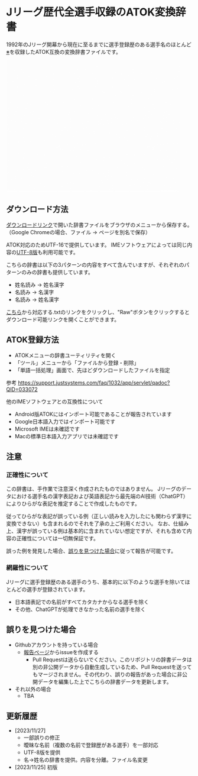 # Jリーグ歴代全選手収録のATOK変換辞書

1992年のJリーグ開幕から現在に至るまでに選手登録歴のある選手名のほとんど[※](#網羅性について)を収録したATOK互換の変換辞書ファイルです。

![demo](./demo.gif)

## ダウンロード方法

[ダウンロードリンク](https://raw.githubusercontent.com/belltailjp/jleague-all-players-atok-dictionary/master/J%E3%83%AA%E3%83%BC%E3%82%B0%E6%AD%B4%E4%BB%A3%E9%81%B8%E6%89%8B%E5%90%8D%E8%BE%9E%E6%9B%B8.txt)で開いた辞書ファイルをブラウザのメニューから保存する。
（Google Chromeの場合、ファイル → ページを別名で保存）

ATOK対応のためUTF-16で提供しています。
IMEソフトウェアによっては同じ内容の[UTF-8版](https://raw.githubusercontent.com/belltailjp/jleague-all-players-atok-dictionary/master/J%E3%83%AA%E3%83%BC%E3%82%B0%E6%AD%B4%E4%BB%A3%E9%81%B8%E6%89%8B%E5%90%8D%E8%BE%9E%E6%9B%B8_utf8.txt)も利用可能です。

こちらの辞書は以下の3パターンの内容をすべて含んでいますが、それぞれのパターンのみの辞書も提供しています。

* 姓名読み → 姓名漢字
* 名読み → 名漢字
* 名読み → 姓名漢字

[こちら](https://github.com/belltailjp/jleague-all-players-atok-dictionary/tree/master)から対応する.txtのリンクをクリックし、"Raw"ボタンをクリックするとダウンロード可能リンクを開くことができます。


## ATOK登録方法

* ATOKメニューの辞書ユーティリティを開く
* 「ツール」メニューから「ファイルから登録・削除」
* 「単語一括処理」画面で、先ほどダウンロードしたファイルを指定

参考
https://support.justsystems.com/faq/1032/app/servlet/qadoc?QID=033072


他のIMEソフトウェアとの互換性について
* Android版ATOKにはインポート可能であることが報告されています
* Google日本語入力ではインポート可能です
* Microsoft IMEは未確認です
* Macの標準日本語入力アプリでは未確認です


## 注意

### 正確性について

この辞書は、手作業で注意深く作成されたものではありません。
Jリーグのデータにおける選手名の漢字表記および英語表記から最先端のAI技術（ChatGPT）によりひらがな表記を推定することで作成したものです。

従ってひらがな表記が誤っている例（正しい読みを入力したにも関わらず漢字に変換できない）も含まれるのでそれを了承の上ご利用ください。
なお、仕組み上、漢字が誤っている例は基本的に含まれていない想定ですが、それも含めて内容の正確性については一切無保証です。

誤った例を発見した場合、[誤りを見つけた場合](#誤りを見つけた場合)に従って報告が可能です。


### 網羅性について

Jリーグに選手登録歴のある選手のうち、基本的に以下のような選手を除いてほとんどの選手が登録されています。
* 日本語表記での名前がすべてカタカナからなる選手を除く
* その他、ChatGPTが処理できなかった名前の選手を除く


## 誤りを見つけた場合

* Githubアカウントを持っている場合
  * [報告ページ](https://github.com/belltailjp/jleague-all-players-atok-dictionary/issues)からissueを作成する
    * Pull Requestは送らないでください。このリポジトリの辞書データは別の非公開データから自動生成しているため、Pull Requestを送ってもマージされません。その代わり、誤りの報告があった場合に非公開データを編集した上でこちらの辞書データを更新します。
* それ以外の場合
  * TBA


## 更新履歴
* [2023/11/27]
  * 一部誤りの修正
  * 曖昧な名前（複数の名前で登録歴がある選手）を一部対応
  * UTF-8版を提供
  * 名→姓名の辞書を提供。内容を分離。ファイル名変更
* [2023/11/25] 初版
